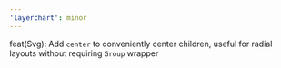 ```yaml
---
'layerchart': minor
---
```


feat(Svg): Add `center` to conveniently center children, useful for radial layouts without requiring `Group` wrapper
